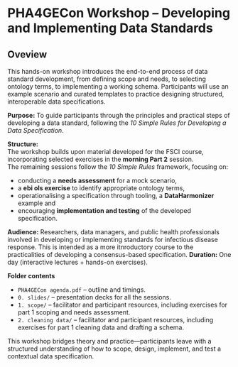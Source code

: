 # PHA4GECon Workshop – Developing and Implementing Data Standards

## Oveview
This hands-on workshop introduces the end-to-end process of data standard development, from defining scope and needs, to selecting ontology terms, to implementing a working schema. Participants will use an example scenario and curated templates to practice designing structured, interoperable data specifications.

**Purpose:** To guide participants through the principles and practical steps of developing a data standard, following the *10 Simple Rules for Developing a Data Specification*.

**Structure:**  
The workshop builds upon material developed for the FSCI course, incorporating selected exercises in the **morning Part 2** session.  
The remaining sessions follow the *10 Simple Rules* framework, focusing on:
- conducting a **needs assessment** for a mock scenario,  
- a **ebi ols exercise** to identify appropriate ontology terms,
- operationalising a specification through tooling, a **DataHarmonizer** example and
- encouraging **implementation and testing** of the developed specification.


**Audience:** Researchers, data managers, and public health professionals involved in developing or implementing standards for infectious disease response. 
This is intended as a more itnroductory course to the practicalities of developing a consensus-based specification.
**Duration:** One day (interactive lectures + hands-on exercises).

**Folder contents**
- `PHA4GECon agenda.pdf` – outline and timings.  
- `0. slides/` – presentation decks for all the sessions.  
- `1. scope/` – facilitator and participant resources, including exercises for part 1 scoping and needs assessment.  
- `2. cleaning data/` – facilitator and participant resources, including exercises for part 1 cleaning data and drafting a schema.

This workshop bridges theory and practice—participants leave with a structured understanding of how to scope, design, implement, and test a contextual data specification.

